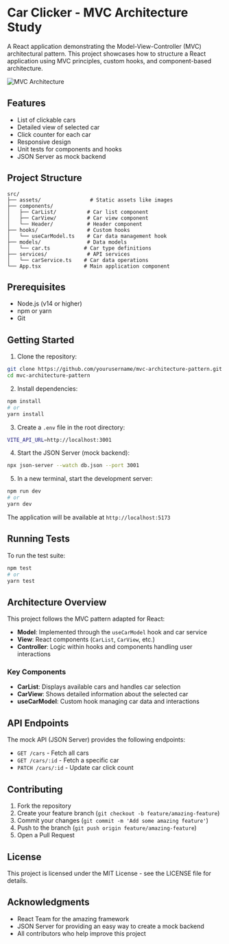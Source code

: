 # Car Clicker - MVC Architecture Study

A React application demonstrating the Model-View-Controller (MVC) architectural pattern. This project showcases how to structure a React application using MVC principles, custom hooks, and component-based architecture.

![MVC Architecture](https://www.freecodecamp.org/news/the-model-view-controller-pattern-mvc-architecture-and-frameworks-explained/)

## Features

- List of clickable cars
- Detailed view of selected car
- Click counter for each car
- Responsive design
- Unit tests for components and hooks
- JSON Server as mock backend

## Project Structure

```
src/
├── assets/                # Static assets like images
├── components/
│   ├── CarList/          # Car list component
│   ├── CarView/          # Car view component
│   └── Header/           # Header component
├── hooks/                # Custom hooks
│   └── useCarModel.ts    # Car data management hook
├── models/               # Data models
│   └── car.ts           # Car type definitions
├── services/             # API services
│   └── carService.ts    # Car data operations
└── App.tsx              # Main application component
```

## Prerequisites

- Node.js (v14 or higher)
- npm or yarn
- Git

## Getting Started

1. Clone the repository:

```bash
git clone https://github.com/yourusername/mvc-architecture-pattern.git
cd mvc-architecture-pattern
```

2. Install dependencies:

```bash
npm install
# or
yarn install
```

3. Create a `.env` file in the root directory:

```bash
VITE_API_URL=http://localhost:3001
```

4. Start the JSON Server (mock backend):

```bash
npx json-server --watch db.json --port 3001
```

5. In a new terminal, start the development server:

```bash
npm run dev
# or
yarn dev
```

The application will be available at `http://localhost:5173`

## Running Tests

To run the test suite:

```bash
npm test
# or
yarn test
```

## Architecture Overview

This project follows the MVC pattern adapted for React:

- **Model**: Implemented through the `useCarModel` hook and car service
- **View**: React components (`CarList`, `CarView`, etc.)
- **Controller**: Logic within hooks and components handling user interactions

### Key Components

- **CarList**: Displays available cars and handles car selection
- **CarView**: Shows detailed information about the selected car
- **useCarModel**: Custom hook managing car data and interactions

## API Endpoints

The mock API (JSON Server) provides the following endpoints:

- `GET /cars` - Fetch all cars
- `GET /cars/:id` - Fetch a specific car
- `PATCH /cars/:id` - Update car click count

## Contributing

1. Fork the repository
2. Create your feature branch (`git checkout -b feature/amazing-feature`)
3. Commit your changes (`git commit -m 'Add some amazing feature'`)
4. Push to the branch (`git push origin feature/amazing-feature`)
5. Open a Pull Request

## License

This project is licensed under the MIT License - see the LICENSE file for details.

## Acknowledgments

- React Team for the amazing framework
- JSON Server for providing an easy way to create a mock backend
- All contributors who help improve this project
